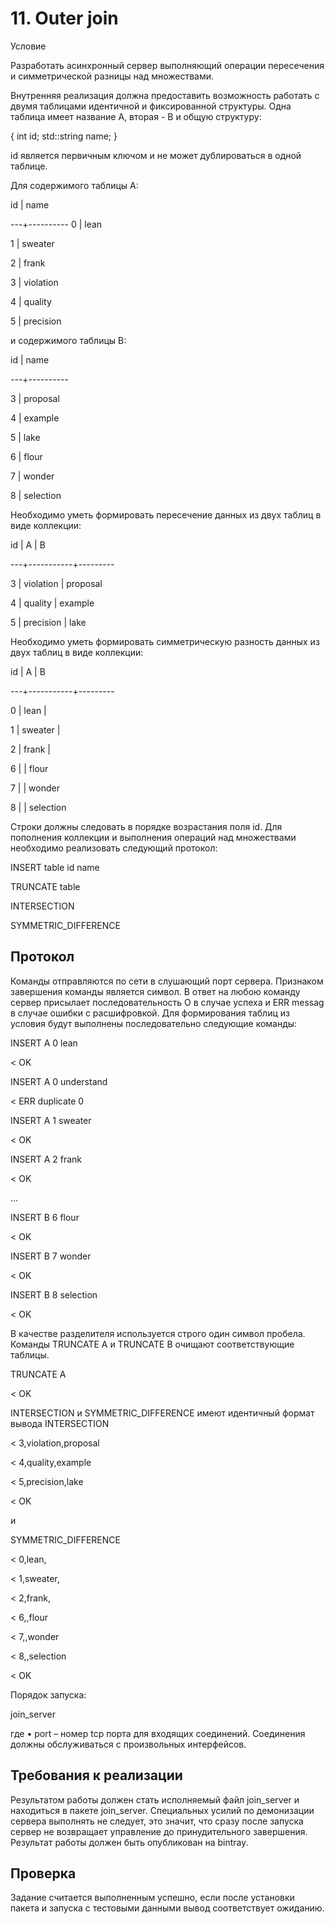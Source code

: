 # 11. Outer join

Условие

Разработать асинхронный сервер выполняющий операции пересечения и симметрической разницы над множествами.

Внутренняя реализация должна предоставить возможность работать с двумя таблицами идентичной и фиксированной структуры. Одна таблица имеет название A, вторая - B и общую структуру:

{
int id;
std::string name;
}

id является первичным ключом и не может дублироваться в одной таблице.

Для содержимого таблицы A:

id | name

---+----------
0 | lean

1 | sweater

2 | frank

3 | violation

4 | quality

5 | precision

и содержимого таблицы B:

id | name

---+----------

3 | proposal

4 | example

5 | lake

6 | flour

7 | wonder

8 | selection

Необходимо уметь формировать пересечение данных из двух таблиц в виде коллекции:

id | A | B

---+-----------+---------

3 | violation | proposal

4 | quality | example

5 | precision | lake

Необходимо уметь формировать симметрическую разность данных из двух таблиц в виде коллекции:

id | A | B

---+-----------+---------

0 | lean |

1 | sweater |

2 | frank |

6 | | flour

7 | | wonder

8 | | selection

Строки должны следовать в порядке возрастания поля id. Для пополнения коллекции и выполнения операций над множествами необходимо реализовать следующий протокол:

INSERT table id name

TRUNCATE table

INTERSECTION

SYMMETRIC_DIFFERENCE


## Протокол

Команды отправляются по сети в слушающий порт сервера. Признаком завершения команды является символ. В ответ на любою команду сервер присылает последовательность O
в случае успеха и ERR messag в случае ошибки с расшифровкой. Для формирования таблиц из условия будут выполнены последовательно следующие команды:

INSERT A 0 lean

< OK

INSERT A 0 understand

< ERR duplicate 0

INSERT A 1 sweater

< OK

INSERT A 2 frank

< OK

...

INSERT B 6 flour

< OK

INSERT B 7 wonder

< OK

INSERT B 8 selection

< OK

В качестве разделителя используется строго один символ пробела. Команды TRUNCATE A и TRUNCATE B очищают соответствующие таблицы.

TRUNCATE A

< OK

INTERSECTION и SYMMETRIC_DIFFERENCE имеют идентичный формат вывода
INTERSECTION

< 3,violation,proposal

< 4,quality,example

< 5,precision,lake

< OK

и

SYMMETRIC_DIFFERENCE

< 0,lean,

< 1,sweater,

< 2,frank,

< 6,,flour

< 7,,wonder

< 8,,selection

< OK


Порядок запуска:

join_server <port>

где • port – номер tcp порта для входящих соединений. Соединения должны обслуживаться с произвольных интерфейсов.



## Требования к реализации

Результатом работы должен стать исполняемый файл join_server и находиться в пакете join_server. Специальных усилий по демонизации сервера выполнять не следует, это значит, что сразу после запуска сервер не возвращает управление до принудительного завершения. Результат работы должен быть опубликован на bintray.



## Проверка

Задание считается выполненным успешно, если после установки пакета и запуска с тестовыми данными вывод соответствует ожиданию.